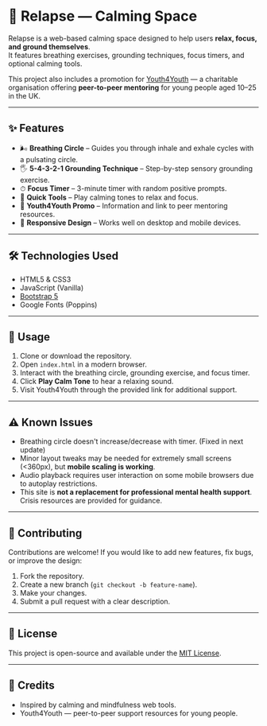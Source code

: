 # 🌌 Relapse — Calming Space

Relapse is a web-based calming space designed to help users **relax, focus, and ground themselves**.  
It features breathing exercises, grounding techniques, focus timers, and optional calming tools.  

This project also includes a promotion for [Youth4Youth](https://y4y.org.uk/) — a charitable organisation offering **peer-to-peer mentoring** for young people aged 10–25 in the UK.  

---

## ✨ Features

- 🌬 **Breathing Circle** – Guides you through inhale and exhale cycles with a pulsating circle.  
- 🖐 **5-4-3-2-1 Grounding Technique** – Step-by-step sensory grounding exercise.  
- ⏱ **Focus Timer** – 3-minute timer with random positive prompts.  
- 🎵 **Quick Tools** – Play calming tones to relax and focus.  
- 🤝 **Youth4Youth Promo** – Information and link to peer mentoring resources.  
- 📱 **Responsive Design** – Works well on desktop and mobile devices.  

---

## 🛠 Technologies Used

- HTML5 & CSS3  
- JavaScript (Vanilla)  
- [Bootstrap 5](https://getbootstrap.com/)  
- Google Fonts (Poppins)  

---

## 🚀 Usage

1. Clone or download the repository.  
2. Open `index.html` in a modern browser.  
3. Interact with the breathing circle, grounding exercise, and focus timer.  
4. Click **Play Calm Tone** to hear a relaxing sound.  
5. Visit Youth4Youth through the provided link for additional support.  

---

## ⚠️ Known Issues

- Breathing circle doesn't increase/decrease with timer. (Fixed in next update)
- Minor layout tweaks may be needed for extremely small screens (<360px), but **mobile scaling is working**.  
- Audio playback requires user interaction on some mobile browsers due to autoplay restrictions.  
- This site is **not a replacement for professional mental health support**. Crisis resources are provided for guidance.  

---

## 🤝 Contributing

Contributions are welcome! If you would like to add new features, fix bugs, or improve the design:

1. Fork the repository.  
2. Create a new branch (`git checkout -b feature-name`).  
3. Make your changes.  
4. Submit a pull request with a clear description.  

---

## 📄 License

This project is open-source and available under the [MIT License](LICENSE).  

---

## 🙏 Credits

- Inspired by calming and mindfulness web tools.  
- Youth4Youth — peer-to-peer support resources for young people.  
